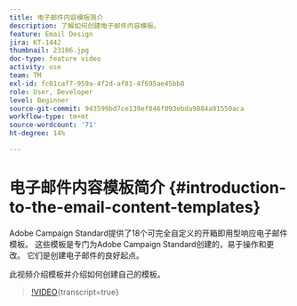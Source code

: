 ```yaml
---
title: 电子邮件内容模板简介
description: 了解如何创建电子邮件内容模板。
feature: Email Design
jira: KT-1442
thumbnail: 23106.jpg
doc-type: feature video
activity: use
team: TM
exl-id: fc01caf7-959a-4f2d-af81-4f695ae45bb8
role: User, Developer
level: Beginner
source-git-commit: 943599bd7ce139ef846f093ebda9084a91550aca
workflow-type: tm+mt
source-wordcount: '71'
ht-degree: 14%

---
```


# 电子邮件内容模板简介 {#introduction-to-the-email-content-templates}

Adobe Campaign Standard提供了18个可完全自定义的开箱即用型响应电子邮件模板。 这些模板是专门为Adobe Campaign Standard创建的，易于操作和更改。 它们是创建电子邮件的良好起点。

此视频介绍模板并介绍如何创建自己的模板。

>[!VIDEO](https://video.tv.adobe.com/v/23106?learn=on){transcript=true}
